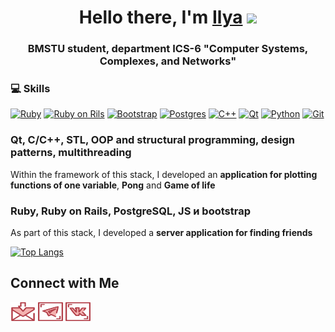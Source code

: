 <h1 align="center">Hello there, I'm <a href="#" target="_blank">Ilya</a> 
<img src="https://github.com/blackcater/blackcater/raw/main/images/Hi.gif" height="32"/></h1>
<h3 align="center">BMSTU student, department ICS-6 "Computer Systems, Complexes, and Networks"</h3>

### :computer: Skills
[![Ruby](https://img.shields.io/badge/Ruby-CC342D?style=for-the-badge&logo=ruby&logoColor=white)]()
[![Ruby on Rils](https://img.shields.io/badge/Ruby_on_Rails-CC0000?style=for-the-badge&logo=ruby-on-rails&logoColor=white)]()
[![Bootstrap](https://img.shields.io/badge/Bootstrap-563D7C?style=for-the-badge&logo=bootstrap&logoColor=white)]()
[![Postgres](https://img.shields.io/badge/PostgreSQL-316192?style=for-the-badge&logo=postgresql&logoColor=white)]()
[![C++](https://img.shields.io/badge/C%2B%2B-00599C?style=for-the-badge&logo=c%2B%2B&logoColor=white)]()
[![Qt](https://img.shields.io/badge/Qt-%23217346.svg?style=for-the-badge&logo=Qt&logoColor=white)]()
[![Python](https://img.shields.io/badge/Python-14354C?style=for-the-badge&logo=python&logoColor=white)]()
[![Git](https://img.shields.io/badge/-Git-F05032?style=for-the-badge&logo=Git&color=grey&logoColor=white)]()

### Qt, C/C++, STL, OOP and structural programming, design patterns, multithreading
Within the framework of this stack, I developed an **application for plotting functions of one variable**, **Pong** and **Game of life**

### Ruby, Ruby on Rails, PostgreSQL, JS и bootstrap
As part of this stack, I developed a **server application for finding friends**

[![Top Langs](https://github-readme-stats.vercel.app/api/top-langs/?username=muplever&langs_count=7&theme=github_dark&layout=compact&count_private=true&border_color=373b42)](https://github.com/anuraghazra/github-readme-stats)

## Connect with Me

<a href="mailto:8willox8@gmail.com" target="blank"><img src="svg/inbox-svgrepo-com.svg" alt="ShlyuzhasIV" height="30" width="40"></a>
<a href="https://t.me/shlyuzhasIV" target="blank"><img src="svg/telegram-svgrepo-com.svg" alt="ShlyuzhasIV" height="30" width="40"></a>
<a href="https://vk.com/ilyashlyuzhas" target="blank"><img src="svg/vk-vk-svgrepo-com.svg" alt="ShlyuzhasIV" height="30" width="40"></a>

